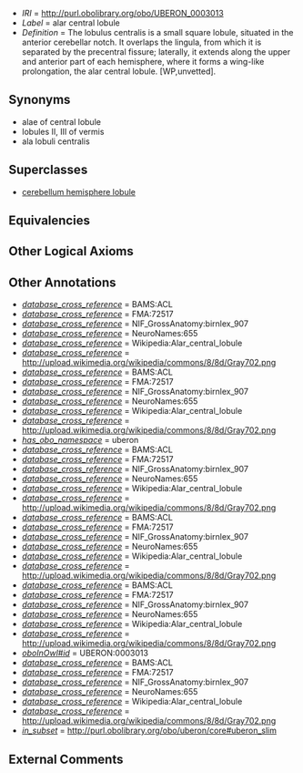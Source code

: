  * *IRI* = http://purl.obolibrary.org/obo/UBERON_0003013
 * *Label* = alar central lobule
 * *Definition* = The lobulus centralis is a small square lobule, situated in the anterior cerebellar notch. It overlaps the lingula, from which it is separated by the precentral fissure; laterally, it extends along the upper and anterior part of each hemisphere, where it forms a wing-like prolongation, the alar central lobule. [WP,unvetted].

## Synonyms

 * alae of central lobule
 * lobules II, III of vermis
 * ala lobuli centralis

## Superclasses

 * [cerebellum hemisphere lobule](../../UBERON/03/UBERON_0004003.md)

## Equivalencies


## Other Logical Axioms


## Other Annotations

 * *[database_cross_reference](../../ef/oboInOwl#hasDbXref.md)* = BAMS:ACL
 * *[database_cross_reference](../../ef/oboInOwl#hasDbXref.md)* = FMA:72517
 * *[database_cross_reference](../../ef/oboInOwl#hasDbXref.md)* = NIF_GrossAnatomy:birnlex_907
 * *[database_cross_reference](../../ef/oboInOwl#hasDbXref.md)* = NeuroNames:655
 * *[database_cross_reference](../../ef/oboInOwl#hasDbXref.md)* = Wikipedia:Alar_central_lobule
 * *[database_cross_reference](../../ef/oboInOwl#hasDbXref.md)* = http://upload.wikimedia.org/wikipedia/commons/8/8d/Gray702.png
 * *[database_cross_reference](../../ef/oboInOwl#hasDbXref.md)* = BAMS:ACL
 * *[database_cross_reference](../../ef/oboInOwl#hasDbXref.md)* = FMA:72517
 * *[database_cross_reference](../../ef/oboInOwl#hasDbXref.md)* = NIF_GrossAnatomy:birnlex_907
 * *[database_cross_reference](../../ef/oboInOwl#hasDbXref.md)* = NeuroNames:655
 * *[database_cross_reference](../../ef/oboInOwl#hasDbXref.md)* = Wikipedia:Alar_central_lobule
 * *[database_cross_reference](../../ef/oboInOwl#hasDbXref.md)* = http://upload.wikimedia.org/wikipedia/commons/8/8d/Gray702.png
 * *[has_obo_namespace](../../ce/oboInOwl#hasOBONamespace.md)* = uberon
 * *[database_cross_reference](../../ef/oboInOwl#hasDbXref.md)* = BAMS:ACL
 * *[database_cross_reference](../../ef/oboInOwl#hasDbXref.md)* = FMA:72517
 * *[database_cross_reference](../../ef/oboInOwl#hasDbXref.md)* = NIF_GrossAnatomy:birnlex_907
 * *[database_cross_reference](../../ef/oboInOwl#hasDbXref.md)* = NeuroNames:655
 * *[database_cross_reference](../../ef/oboInOwl#hasDbXref.md)* = Wikipedia:Alar_central_lobule
 * *[database_cross_reference](../../ef/oboInOwl#hasDbXref.md)* = http://upload.wikimedia.org/wikipedia/commons/8/8d/Gray702.png
 * *[database_cross_reference](../../ef/oboInOwl#hasDbXref.md)* = BAMS:ACL
 * *[database_cross_reference](../../ef/oboInOwl#hasDbXref.md)* = FMA:72517
 * *[database_cross_reference](../../ef/oboInOwl#hasDbXref.md)* = NIF_GrossAnatomy:birnlex_907
 * *[database_cross_reference](../../ef/oboInOwl#hasDbXref.md)* = NeuroNames:655
 * *[database_cross_reference](../../ef/oboInOwl#hasDbXref.md)* = Wikipedia:Alar_central_lobule
 * *[database_cross_reference](../../ef/oboInOwl#hasDbXref.md)* = http://upload.wikimedia.org/wikipedia/commons/8/8d/Gray702.png
 * *[database_cross_reference](../../ef/oboInOwl#hasDbXref.md)* = BAMS:ACL
 * *[database_cross_reference](../../ef/oboInOwl#hasDbXref.md)* = FMA:72517
 * *[database_cross_reference](../../ef/oboInOwl#hasDbXref.md)* = NIF_GrossAnatomy:birnlex_907
 * *[database_cross_reference](../../ef/oboInOwl#hasDbXref.md)* = NeuroNames:655
 * *[database_cross_reference](../../ef/oboInOwl#hasDbXref.md)* = Wikipedia:Alar_central_lobule
 * *[database_cross_reference](../../ef/oboInOwl#hasDbXref.md)* = http://upload.wikimedia.org/wikipedia/commons/8/8d/Gray702.png
 * *[oboInOwl#id](../../id/oboInOwl#id.md)* = UBERON:0003013
 * *[database_cross_reference](../../ef/oboInOwl#hasDbXref.md)* = BAMS:ACL
 * *[database_cross_reference](../../ef/oboInOwl#hasDbXref.md)* = FMA:72517
 * *[database_cross_reference](../../ef/oboInOwl#hasDbXref.md)* = NIF_GrossAnatomy:birnlex_907
 * *[database_cross_reference](../../ef/oboInOwl#hasDbXref.md)* = NeuroNames:655
 * *[database_cross_reference](../../ef/oboInOwl#hasDbXref.md)* = Wikipedia:Alar_central_lobule
 * *[database_cross_reference](../../ef/oboInOwl#hasDbXref.md)* = http://upload.wikimedia.org/wikipedia/commons/8/8d/Gray702.png
 * *[in_subset](../../et/oboInOwl#inSubset.md)* = http://purl.obolibrary.org/obo/uberon/core#uberon_slim

## External Comments

